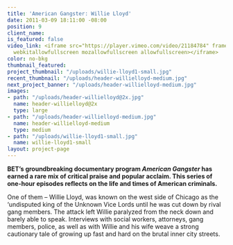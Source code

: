 ```yaml
---
title: 'American Gangster: Willie Lloyd'
date: 2011-03-09 18:11:00 -08:00
position: 9
client_name: 
is_featured: false
video_link: <iframe src="https://player.vimeo.com/video/21184784" frameborder="0"
  webkitallowfullscreen mozallowfullscreen allowfullscreen></iframe>
color: no-bkg
thumbnail_featured: 
project_thumbnail: "/uploads/willie-lloyd1-small.jpg"
recent_thumbnail: "/uploads/header-willielloyd-medium.jpg"
next_project_banner: "/uploads/header-willielloyd-medium.jpg"
images:
- path: "/uploads/header-willielloyd@2x.jpg"
  name: header-willielloyd@2x
  type: large
- path: "/uploads/header-willielloyd-medium.jpg"
  name: header-willielloyd-medium
  type: medium
- path: "/uploads/willie-lloyd1-small.jpg"
  name: willie-lloyd1-small
layout: project-page
---
```


**BET’s groundbreaking documentary program *American Gangster* has earned a rare mix of critical praise and popular acclaim. This series of one-hour episodes reflects on the life and times of American criminals.**

One of them – Willie Lloyd, was known on the west side of Chicago as the ‘undisputed king of the Unknown Vice Lords until he was cut down by rival gang members. The attack left Willie paralyzed from the neck down and barely able to speak. Interviews with social workers, attorneys, gang members, police, as well as with Willie and his wife weave a strong cautionary tale of growing up fast and hard on the brutal inner city streets.

